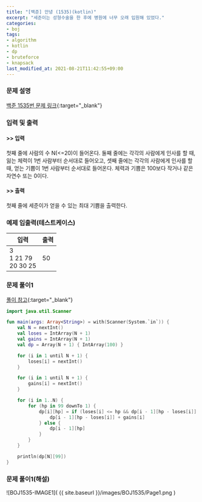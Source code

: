 ```yaml
---
title: "[백준] 안녕 (1535)(kotlin)"
excerpt: "세준이는 성형수술을 한 후에 병원에 너무 오래 입원해 있었다."
categories:
- boj
tags:
- algorithm
- kotlin
- dp
- bruteforce
- knapsack
last_modified_at: 2021-08-21T11:42:55+09:00
---
```



### 문제 설명
[백준 1535번 문제 링크](https://www.acmicpc.net/problem/1535#description){:target="_blank"}




### 입력 및 출력
#### >> 입력
첫째 줄에 사람의 수 N(<=20)이 들어온다. 둘째 줄에는 각각의 사람에게 인사를 할 때, 잃는 체력이 1번 사람부터 순서대로 들어오고, 셋째 줄에는 각각의 사람에게 인사를 할 때, 얻는 기쁨이 1번 사람부터 순서대로 들어온다. 체력과 기쁨은 100보다 작거나 같은 자연수 또는 0이다.



#### >> 출력
첫째 줄에 세준이가 얻을 수 있는 최대 기쁨을 출력한다.





### 예제 입출력(테스트케이스)


|입력|출력|
|-----|------|
|3<br>1 21 79<br>20 30 25|50|




### 문제 풀이1
[풀이 참고](https://velog.io/@jeus95/알고리즘-스터디-1){:target="_blank"}
```kotlin
import java.util.Scanner

fun main(args: Array<String>) = with(Scanner(System.`in`)) {
    val N = nextInt()
    val loses = IntArray(N + 1)
    val gains = IntArray(N + 1)
    val dp = Array(N + 1) { IntArray(100) }

    for (i in 1 until N + 1) {
        loses[i] = nextInt()
    }

    for (i in 1 until N + 1) {
        gains[i] = nextInt()
    }

    for (i in 1..N) {
        for (hp in 99 downTo 1) {
            dp[i][hp] = if (loses[i] <= hp && dp[i - 1][hp - loses[i]] + gains[i] > dp[i - 1][hp]) {
                dp[i - 1][hp - loses[i]] + gains[i]
            } else {
                dp[i - 1][hp]
            }
        }
    }

    println(dp[N][99])
}
```



### 문제 풀이1(해설)
![BOJ1535-IMAGE1]( {{ site.baseurl }}/images/BOJ1535/Page1.png )